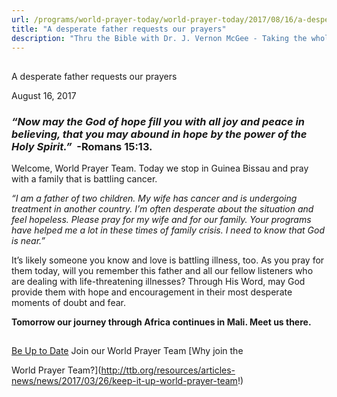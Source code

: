 ```yaml
---
url: /programs/world-prayer-today/world-prayer-today/2017/08/16/a-desperate-father-requests-our-prayers
title: "A desperate father requests our prayers"
description: "Thru the Bible with Dr. J. Vernon McGee - Taking the whole Word to the whole world"
---
```







## 
 A desperate father requests our prayers


August 16, 2017




### *“Now may the God of hope fill you with all joy and peace in believing, that you may abound in hope by the power of the Holy Spirit.”*  -Romans 15:13.


Welcome, World Prayer Team. Today we stop in Guinea Bissau and pray with a family that is battling cancer.


*“I am a father of two children. My wife has cancer and is undergoing treatment in another country. I’m often desperate about the situation and feel hopeless. Please pray for my wife and for our family. Your programs have helped me a lot in these times of family crisis. I need to know that God is near.”*


It’s likely someone you know and love is battling illness, too. As you pray for them today, will you remember this father and all our fellow listeners who are dealing with life-threatening illnesses? Through His Word, may God provide them with hope and encouragement in their most desperate moments of doubt and fear.


**Tomorrow our journey through Africa continues in Mali. Meet us there.**







## 




[Be Up to Date](http://feeds.feedburner.com/WorldPrayerToday "World Prayer Today RSS Feed")
Join our World Prayer Team
[Why join the  

World Prayer Team?](http://ttb.org/resources/articles-news/news/2017/03/26/keep-it-up-world-prayer-team!)




